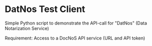 # DatNos Test Client

Simple Python script to demonstrate the API-call for "DatNos" (Data Notarization Service)

Requirement: Access to a DocNoS API service (URL and API token)
